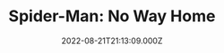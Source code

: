 ---
title: "Spider-Man: No Way Home"
year: 2021
date: 2022-08-21T21:13:09.000Z
permalink: /almanac/movies/2022-08-21-spiderman-no-way-home/index.html
link: https://letterboxd.com/rknightuk/film/spider-man-no-way-home/2/
rating: 3
tmdbid: 634649
---